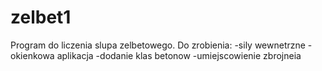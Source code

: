 # zelbet1
Program do liczenia slupa zelbetowego. 
Do zrobienia:
-sily wewnetrzne
-okienkowa aplikacja
-dodanie klas betonow 
-umiejscowienie zbrojneia

